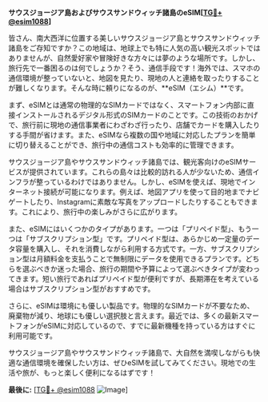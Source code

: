 **サウスジョージア島およびサウスサンドウィッチ諸島のeSIM[[TG💪+ @esim1088](https://t.me/s/esim1088)]**

皆さん、南大西洋に位置する美しいサウスジョージア島とサウスサンドウィッチ諸島をご存知ですか？この地域は、地球上でも特に人気の高い観光スポットではありませんが、自然愛好家や冒険好きな方々には夢のような場所です。しかし、旅行先で一番困るのは何でしょうか？そう、通信手段です！海外では、スマホの通信環境が整っていないと、地図を見たり、現地の人と連絡を取ったりすることが難しくなります。そんな時に頼りになるのが、**eSIM（エシム）**です。

まず、eSIMとは通常の物理的なSIMカードではなく、スマートフォン内部に直接インストールされるデジタル形式のSIMカードのことです。この技術のおかげで、旅行前に現地の通信事業者にわざわざ行ったり、店舗でカードを購入したりする手間が省けます。また、eSIMなら複数の国や地域に対応したプランを簡単に切り替えることができ、旅行中の通信コストも効率的に管理できます。

サウスジョージア島やサウスサンドウィッチ諸島では、観光客向けのeSIMサービスが提供されています。これらの島々は比較的訪れる人が少ないため、通信インフラが整っているわけではありません。しかし、eSIMを使えば、現地でインターネット接続が可能になります。例えば、地図アプリを使って目的地までナビゲートしたり、Instagramに素敵な写真をアップロードしたりすることもできます。これにより、旅行中の楽しみがさらに広がります。

また、eSIMにはいくつかのタイプがあります。一つは「プリペイド型」、もう一つは「サブスクリプション型」です。プリペイド型は、あらかじめ一定量のデータ容量を購入し、それを消費しながら利用する方式です。一方、サブスクリプション型は月額料金を支払うことで無制限にデータを使用できるプランです。どちらを選ぶべきか迷った場合、旅行の期間や予算によって選ぶべきタイプが変わってきます。短い旅行であればプリペイド型が便利ですが、長期滞在を考えている場合はサブスクリプション型がおすすめです。

さらに、eSIMは環境にも優しい製品です。物理的なSIMカードが不要なため、廃棄物が減り、地球にも優しい選択肢と言えます。最近では、多くの最新スマートフォンがeSIMに対応しているので、すでに最新機種を持っている方はすぐに利用可能です。

サウスジョージア島やサウスサンドウィッチ諸島で、大自然を満喫しながらも快適な通信環境を確保したい方は、ぜひeSIMを試してみてください。現地での生活や旅が、もっと楽しく便利になるはずです！

**最後に:** [[TG💪+ @esim1088](https://t.me/s/esim1088) ![Image](https://i.postimg.cc/Y0z9fWf4/image.png)]